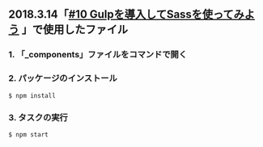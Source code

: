 ## 2018.3.14「[#10 Gulpを導入してSassを使ってみよう](https://www.facebook.com/events/1734798143264483/) 」で使用したファイル

### 1. 「_components」ファイルをコマンドで開く

### 2. パッケージのインストール

```
$ npm install
```

### 3. タスクの実行

```
$ npm start
```
